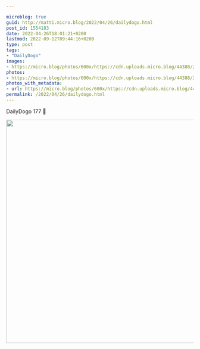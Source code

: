 ```yaml
---

microblog: true
guid: http://matti.micro.blog/2022/04/26/dailydogo.html
post_id: 1554183
date: 2022-04-26T18:01:21+0200
lastmod: 2022-09-12T09:44:16+0200
type: post
tags:
- "DailyDogo"
images:
- https://micro.blog/photos/600x/https://cdn.uploads.micro.blog/44388/2022/83fcf6dd5f.jpg
photos:
- https://micro.blog/photos/600x/https://cdn.uploads.micro.blog/44388/2022/83fcf6dd5f.jpg
photos_with_metadata:
- url: https://micro.blog/photos/600x/https://cdn.uploads.micro.blog/44388/2022/83fcf6dd5f.jpg
permalink: /2022/04/26/dailydogo.html
---
```

DailyDogo 177 🐶

<img src="/media/uploads/2022/83fcf6dd5f.jpg" width="600" height="600" alt="" />
